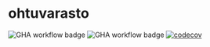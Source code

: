 # ohtuvarasto

![GHA workflow badge](https://github.com/MrRuho/ohtuvarasto/workflows/CI/badge.svg)
![GHA workflow badge](https://codecov.io/gh/MrRuho/ohtuvarasto/graphs/sunburst.svg?token=6TYS2XT72G)
[![codecov](https://codecov.io/gh/MrRuho/ohtuvarasto/graph/badge.svg?token=6TYS2XT72G)](https://codecov.io/gh/MrRuho/ohtuvarasto)

